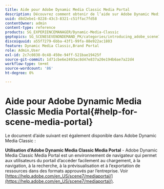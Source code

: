 ```yaml
---
title: Aide pour Adobe Dynamic Media Classic Media Portal
description: Découvrez comment obtenir de l’aide sur Adobe Dynamic Media Classic Media Portal.
uuid: d8d2ebe1-0228-43c3-8321-c51ffac7fd58
contentOwner: admin
content-type: reference
products: SG_EXPERIENCEMANAGER/Dynamic-Media-Classic
geptopics: SG_SCENESEVENONDEMAND_PK/categories/introducing_adobe_scene7
discoiquuid: a55f7279-6bba-43f1-99fa-88e922ac1803
feature: Dynamic Media Classic,Brand Portal
role: Admin,User
exl-id: 2c7c0838-0c48-450e-94ff-521bae19425f
source-git-commit: 1d71cbe6e2493ac8d47e837a20e194b6ae7a22d4
workflow-type: tm+mt
source-wordcount: '86'
ht-degree: 0%

---
```


# Aide pour Adobe Dynamic Media Classic Media Portal{#help-for-scene-media-portal}

Le document d’aide suivant est également disponible dans Adobe Dynamic Media Classic :

**Utilisation d’Adobe Dynamic Media Classic Media Portal**  - Adobe Dynamic Media Classic Media Portal est un environnement de navigateur qui permet aux utilisateurs du portail d’accéder facilement au chargement, à la navigation, à la recherche, à la prévisualisation et à l’exportation de ressources dans des formats approuvés par l’entreprise. Voir [https://help.adobe.com/en_US/scene7/mediaportal/](https://help.adobe.com/en_US/scene7/mediaportal/).

<!-- Is this topic still needed? -rb 04/22/21
 used to point to www.adobe.com/go/learn_sc7_mediaportalusing_en and http://help.adobe.com/en_US/scene7/mediaportal/-->